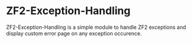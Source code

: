 ZF2-Exception-Handling
======================

ZF2-Exception-Handling is a simple module to handle ZF2 exceptions and display custom error page on any exception occurence.


